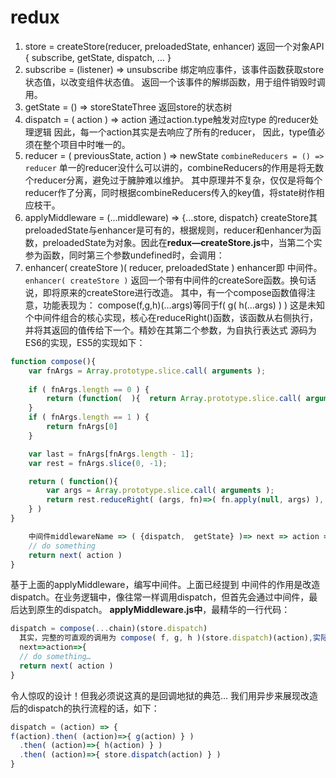 # redux
1. store = createStore(reducer, preloadedState, enhancer)
    返回一个对象API { subscribe, getState, dispatch, … }
2. subscribe = (listener) => unsubscribe
    绑定响应事件，该事件函数获取store状态值，以改变组件状态值。
    返回一个该事件的解绑函数，用于组件销毁时调用。
3. getState = () => storeStateThree
    返回store的状态树
4. dispatch = ( action ) => action
    通过action.type触发对应type 的reducer处理逻辑
    因此，每一个action其实是去响应了所有的reducer，
    因此，type值必须在整个项目中时唯一的。
5. reducer = ( previousState, action ) => newState
    `combineReducers = () => reducer`
    单一的reducer没什么可以讲的，combineReducers的作用是将无数个reducer分离，避免过于臃肿难以维护。
    其中原理并不复杂，仅仅是将每个reducer作了分离，同时根据combineReducers传入的key值，将state树作相应枝干。
6. applyMiddleware  =  (…middleware) => {…store, dispatch}
    createStore其preloadedState与enhancer是可有的，根据规则，reducer和enhancer为函数，preloadedState为对象。因此在**redux—createStore.js**中，当第二个实参为函数，同时第三个参数undefined时，会调用：
7. enhancer( createStore )( reducer, preloadedState )
    enhancer即 中间件。`enhancer( createStore )` 返回一个带有中间件的createSore函数。换句话说，即将原来的createStore进行改造。
    其中，有一个compose函数值得注意，功能表现为：
    compose(f,g,h)(…args)等同于f( g( h(…args) ) )
    这是未知个中间件组合的核心实现，核心在reduceRight()函数，该函数从右侧执行，并将其返回的值传给下一个。精妙在其第二个参数，为自执行表达式
    源码为ES6的实现，ES5的实现如下：
    
```js
function compose(){
 	var fnArgs = Array.prototype.slice.call( arguments );
 
	if ( fnArgs.length == 0 ) {
		return (function(  ){  return Array.prototype.slice.call( arguments ) })
	}
	if ( fnArgs.length == 1 ) {
		return fnArgs[0]
	}

 	var last = fnArgs[fnArgs.length - 1];
 	var rest = fnArgs.slice(0, -1);

 	return ( function(){
 		var args = Array.prototype.slice.call( arguments );
		return rest.reduceRight( (args, fn)=>( fn.apply(null, args) ), last.apply(null, args) )
 	} )
}

    中间件middlewareName => ( {dispatch,  getState} )=> next => action => {
	// do something
	return next( action )
}
```

基于上面的applyMiddleware，编写中间件。上面已经提到 中间件的作用是改造dispatch。在业务逻辑中，像往常一样调用dispatch，但首先会通过中间件，最后达到原生的dispatch。
**applyMiddleware.js中**，最精华的一行代码：

``` js
dispatch = compose(...chain)(store.dispatch)
  其实，完整的可直观的调用为 compose( f, g, h )(store.dispatch)(action),实际执行为f( g( h(store.dispatch) ) )(action)。其中，f，g，h为调用中间件返回的函数：
  next=>action=>{
  // do something…
  return next( action )
}
```

令人惊叹的设计！但我必须说这真的是回调地狱的典范…
我们用异步来展现改造后的dispatch的执行流程的话，如下：

``` js
dispatch = (action) => {
f(action).then( (action)=>{ g(action) } )
  .then( (action)=>{ h(action) } )
  .then( (action)=>{ store.dispatch(action) } )
}
```
